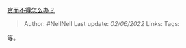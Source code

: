 [贪而不得怎么办？](https://www.zhihu.com/question/535402814/answer/2509154287)

> Author: #NellNell 
Last update: *02/06/2022* 
Links: 
Tags: 

等。